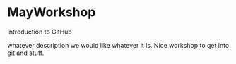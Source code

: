 # MayWorkshop
Introduction to GitHub

whatever description we would like whatever it is. Nice workshop to get into git and stuff.
